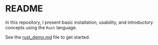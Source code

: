 # README

In this repository, I present basic installation, usability, and introductory concepts using the `Rust` language.

See the [rust_demo.md](rust_demo.md) file to get started.